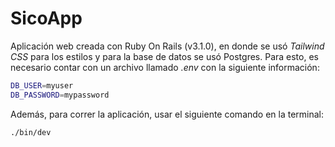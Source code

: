 # SicoApp
 Aplicación web creada con Ruby On Rails (v3.1.0), en donde se usó *Tailwind CSS* para los estilos y para la base de datos se usó Postgres. Para esto, es necesario contar con un archivo llamado *.env* con la siguiente información:

 ```bash
 DB_USER=myuser
 DB_PASSWORD=mypassword
 ```

 Además, para correr la aplicación, usar el siguiente comando en la terminal:
 ```bash
 ./bin/dev 
 ```
